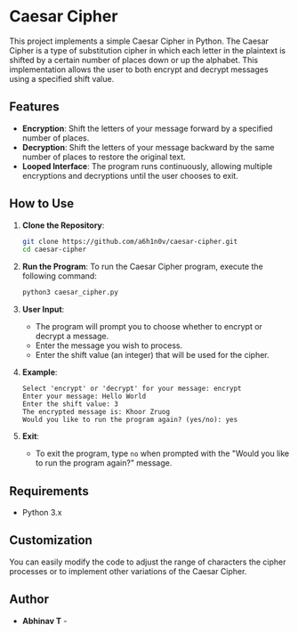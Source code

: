 # Caesar Cipher 

This project implements a simple Caesar Cipher in Python. The Caesar Cipher is a type of substitution cipher in which each letter in the plaintext is shifted by a certain number of places down or up the alphabet. This implementation allows the user to both encrypt and decrypt messages using a specified shift value.

## Features

- **Encryption**: Shift the letters of your message forward by a specified number of places.
- **Decryption**: Shift the letters of your message backward by the same number of places to restore the original text.
- **Looped Interface**: The program runs continuously, allowing multiple encryptions and decryptions until the user chooses to exit.

## How to Use

1. **Clone the Repository**:
    ```bash
    git clone https://github.com/a6h1n0v/caesar-cipher.git
    cd caesar-cipher
    ```

2. **Run the Program**:
    To run the Caesar Cipher program, execute the following command:
    ```bash
    python3 caesar_cipher.py
    ```

3. **User Input**:
    - The program will prompt you to choose whether to encrypt or decrypt a message.
    - Enter the message you wish to process.
    - Enter the shift value (an integer) that will be used for the cipher.

4. **Example**:
    ```text
    Select 'encrypt' or 'decrypt' for your message: encrypt
    Enter your message: Hello World
    Enter the shift value: 3
    The encrypted message is: Khoor Zruog
    Would you like to run the program again? (yes/no): yes
    ```

5. **Exit**:
    - To exit the program, type `no` when prompted with the "Would you like to run the program again?" message.

## Requirements

- Python 3.x

## Customization

You can easily modify the code to adjust the range of characters the cipher processes or to implement other variations of the Caesar Cipher.

## Author

- **Abhinav T** - 


